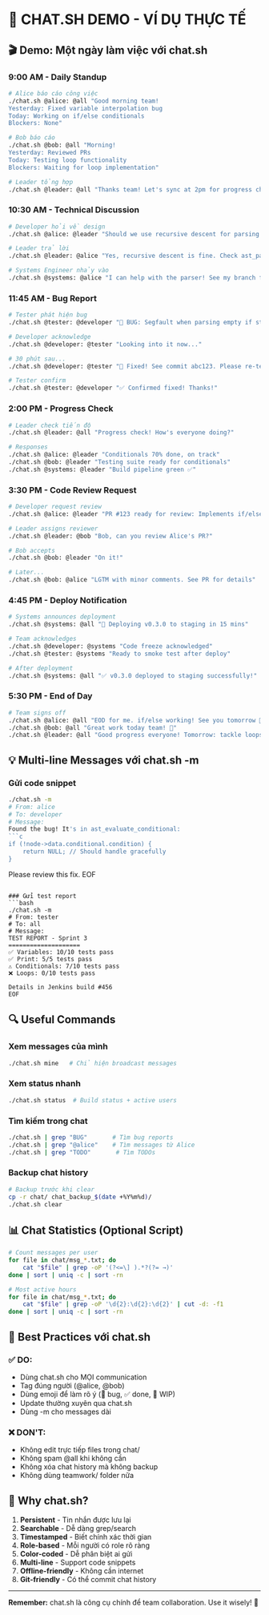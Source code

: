 # 📝 CHAT.SH DEMO - VÍ DỤ THỰC TẾ

## 🎬 Demo: Một ngày làm việc với chat.sh

### 9:00 AM - Daily Standup
```bash
# Alice báo cáo công việc
./chat.sh @alice: @all "Good morning team! 
Yesterday: Fixed variable interpolation bug
Today: Working on if/else conditionals
Blockers: None"

# Bob báo cáo
./chat.sh @bob: @all "Morning! 
Yesterday: Reviewed PRs
Today: Testing loop functionality
Blockers: Waiting for loop implementation"

# Leader tổng hợp
./chat.sh @leader: @all "Thanks team! Let's sync at 2pm for progress check"
```

### 10:30 AM - Technical Discussion
```bash
# Developer hỏi về design
./chat.sh @alice: @leader "Should we use recursive descent for parsing nested loops?"

# Leader trả lời
./chat.sh @leader: @alice "Yes, recursive descent is fine. Check ast_parse_loop.c for reference"

# Systems Engineer nhảy vào
./chat.sh @systems: @alice "I can help with the parser! See my branch feature/nested-loops"
```

### 11:45 AM - Bug Report
```bash
# Tester phát hiện bug
./chat.sh @tester: @developer "🐛 BUG: Segfault when parsing empty if statement"

# Developer acknowledge
./chat.sh @developer: @tester "Looking into it now..."

# 30 phút sau...
./chat.sh @developer: @tester "🔧 Fixed! See commit abc123. Please re-test"

# Tester confirm
./chat.sh @tester: @developer "✅ Confirmed fixed! Thanks!"
```

### 2:00 PM - Progress Check
```bash
# Leader check tiến độ
./chat.sh @leader: @all "Progress check! How's everyone doing?"

# Responses
./chat.sh @alice: @leader "Conditionals 70% done, on track"
./chat.sh @bob: @leader "Testing suite ready for conditionals"
./chat.sh @systems: @leader "Build pipeline green ✅"
```

### 3:30 PM - Code Review Request
```bash
# Developer request review
./chat.sh @alice: @leader "PR #123 ready for review: Implements if/else evaluation"

# Leader assigns reviewer
./chat.sh @leader: @bob "Bob, can you review Alice's PR?"

# Bob accepts
./chat.sh @bob: @leader "On it!"

# Later...
./chat.sh @bob: @alice "LGTM with minor comments. See PR for details"
```

### 4:45 PM - Deploy Notification
```bash
# Systems announces deployment
./chat.sh @systems: @all "🚀 Deploying v0.3.0 to staging in 15 mins"

# Team acknowledges
./chat.sh @developer: @systems "Code freeze acknowledged"
./chat.sh @tester: @systems "Ready to smoke test after deploy"

# After deployment
./chat.sh @systems: @all "✅ v0.3.0 deployed to staging successfully!"
```

### 5:30 PM - End of Day
```bash
# Team signs off
./chat.sh @alice: @all "EOD for me. if/else working! See you tomorrow 👋"
./chat.sh @bob: @all "Great work today team! 🎉"
./chat.sh @leader: @all "Good progress everyone! Tomorrow: tackle loops"
```

## 💡 Multi-line Messages với chat.sh -m

### Gửi code snippet
```bash
./chat.sh -m
# From: alice
# To: developer
# Message:
Found the bug! It's in ast_evaluate_conditional:
```c
if (!node->data.conditional.condition) {
    return NULL; // Should handle gracefully
}
```
Please review this fix.
EOF
```

### Gửi test report
```bash
./chat.sh -m
# From: tester
# To: all
# Message:
TEST REPORT - Sprint 3
====================
✅ Variables: 10/10 tests pass
✅ Print: 5/5 tests pass
⚠️ Conditionals: 7/10 tests pass
❌ Loops: 0/10 tests pass

Details in Jenkins build #456
EOF
```

## 🔍 Useful Commands

### Xem messages của mình
```bash
./chat.sh mine   # Chỉ hiện broadcast messages
```

### Xem status nhanh
```bash
./chat.sh status  # Build status + active users
```

### Tìm kiếm trong chat
```bash
./chat.sh | grep "BUG"       # Tìm bug reports
./chat.sh | grep "@alice"    # Tìm messages từ Alice
./chat.sh | grep "TODO"       # Tìm TODOs
```

### Backup chat history
```bash
# Backup trước khi clear
cp -r chat/ chat_backup_$(date +%Y%m%d)/
./chat.sh clear
```

## 📊 Chat Statistics (Optional Script)

```bash
# Count messages per user
for file in chat/msg_*.txt; do
    cat "$file" | grep -oP '(?<=\] ).*?(?= →)'
done | sort | uniq -c | sort -rn

# Most active hours
for file in chat/msg_*.txt; do
    cat "$file" | grep -oP '\d{2}:\d{2}:\d{2}' | cut -d: -f1
done | sort | uniq -c | sort -rn
```

## 🎯 Best Practices với chat.sh

### ✅ DO:
- Dùng chat.sh cho MỌI communication
- Tag đúng người (@alice, @bob)
- Dùng emoji để làm rõ ý (🐛 bug, ✅ done, 🔄 WIP)
- Update thường xuyên qua chat.sh
- Dùng -m cho messages dài

### ❌ DON'T:
- Không edit trực tiếp files trong chat/
- Không spam @all khi không cần
- Không xóa chat history mà không backup
- Không dùng teamwork/ folder nữa

## 🚀 Why chat.sh?

1. **Persistent** - Tin nhắn được lưu lại
2. **Searchable** - Dễ dàng grep/search
3. **Timestamped** - Biết chính xác thời gian
4. **Role-based** - Mỗi người có role rõ ràng
5. **Color-coded** - Dễ phân biệt ai gửi
6. **Multi-line** - Support code snippets
7. **Offline-friendly** - Không cần internet
8. **Git-friendly** - Có thể commit chat history

---

**Remember:** chat.sh là công cụ chính để team collaboration. Use it wisely! 💪
